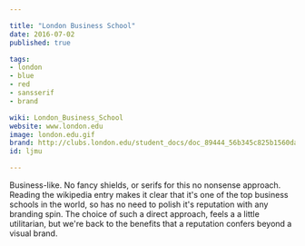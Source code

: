 ```yaml
---

title: "London Business School"
date: 2016-07-02
published: true

tags:
- london
- blue
- red
- sansserif
- brand

wiki: London_Business_School
website: www.london.edu
image: london.edu.gif
brand: http://clubs.london.edu/student_docs/doc_89444_56b345c825b1560dac266dc49941a408.pdf
id: ljmu

---
```


Business-like. No fancy shields, or serifs for this no nonsense approach. Reading the wikipedia entry makes it clear that it's one of the top business schools in the world, so has no need to polish it's reputation with any branding spin. The choice of such a direct approach, feels a a little utilitarian, but we're back to the benefits that a reputation confers beyond a visual brand.
